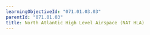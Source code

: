 ```yaml
---
learningObjectiveId: "071.01.03.03"
parentId: "071.01.03"
title: North Atlantic High Level Airspace (NAT HLA)
---
```


